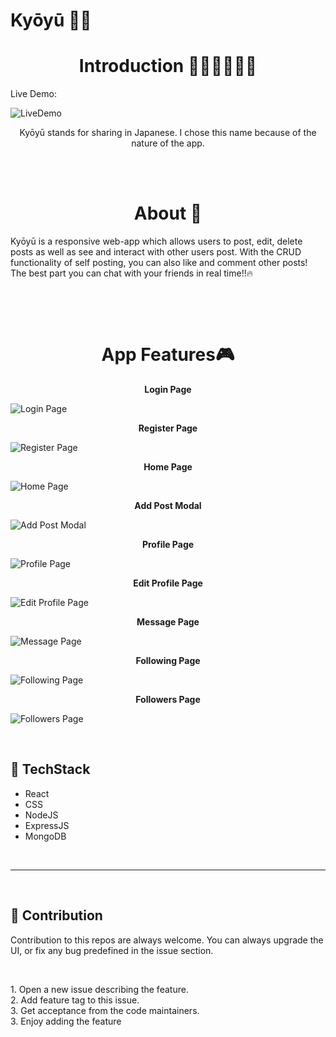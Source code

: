 # Kyōyū 🤳🏻

<h1 align="center">Introduction 👩🏻‍💻👨🏻‍💻 </h1>
Live Demo:

![LiveDemo]()

<p align="center">Kyōyū stands for sharing in Japanese. I chose this name because of the nature of the app.<strong></strong></p>

<br>
<br>

<h1 align="center">About 🧠 </h1>

<p> Kyōyū is a responsive web-app which allows users to post, edit, delete posts as well as see and interact with other users post. With the CRUD functionality of self posting, you can also like and comment other posts! The best part you can chat with your friends in real time!!🔥</p>
<br>
<p></p>
<br>

<h1 align="center">App Features🎮</h1>

<p align="center"><strong>Login Page</strong></p>

![Login Page]()

<p align="center"><strong>Register Page</strong></p>

![Register Page]()

<p align="center"><strong>Home Page</strong></p>

![Home Page]()

<p align="center"><strong>Add Post Modal</strong></p>

![Add Post Modal]()

<p align="center"><strong>Profile Page</strong></p>

![Profile Page]()

<p align="center"><strong>Edit Profile Page</strong></p>

![Edit Profile Page]()

<p align="center"><strong>Message Page</strong></p>

![Message Page]()

<p align="center"><strong>Following Page</strong></p>

![Following Page]()

<p align="center"><strong>Followers Page</strong></p>

![Followers Page]()

<br>

## 📌 TechStack

<ul>
    <li>React</li>
    <li>CSS</li>
    <li>NodeJS</li>
    <li>ExpressJS</li>
    <li>MongoDB</li>
</ul>

<br>

<hr>
<br>

## 📌 Contribution

<p> 
Contribution to this repos are always welcome. You can always upgrade the UI, or fix any bug predefined in the issue section.
</p>
<br>
<p>
    1. Open a new issue describing the feature.<br>
    2. Add feature tag to this issue.<br>
    3. Get acceptance from the code maintainers.<br>
    3. Enjoy adding the feature<br>
</p>
